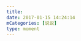 ```yaml
---
title: 
date: 2017-01-15 14:24:14
mCategories: [说说]
type: moment
---
```


<div id="pics-20170115142414"></div>

<script src="/lib/moment/pics.js"></script>
<script>
var data = [
    {"link": "2017-01-15_000000.jpeg", "type": "shuoshuo"},
    {"link": "2017-01-15_000001.jpeg", "type": "shuoshuo"},
    {"link": "2017-01-15_000002.jpeg", "type": "shuoshuo"}
];
picsRender(data, "pics-20170115142414");
</script>
